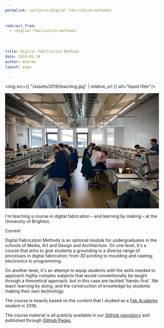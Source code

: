 ```yaml
---
permalink: /projects/digital-fabrication-methods/


redirect_from:
  - /digital-fabrication-methods/



title: Digital Fabrication Methods
date: 2019-03-19
author: Andrew
layout: page

---
```


<img src={{ "/assets/2019/teaching.jpg" | relative_url }} alt="liquid filter"/>

<img src="/assets/2019/teaching.jpg" alt="" class="alignnone size-full wp-image-1805" />

I'm teaching a course in digital fabrication – and learning by making – at the University of Brighton.

<span class="label">Current</span>

<!--more-->

Digital Fabrication Methods is an optional module for undergraduates in the schools of Media, Art and Design and Architecture. On one level, it's a course that aims to give students a grounding in a diverse range of processes in digital fabrication: from 3D printing to moulding and casting; electronics to programming.

On another level, it's an attempt to equip students with the skills needed to approach highly complex subjects that would conventionally be taught through a theoretical approach, but in this case are tackled 'hands-first'. We teach learning by doing, and the construction of knowledge by students making their own technology. 

The course is heavily based on the content that I studied as a [Fab Academy](../fab-academy/) student in 2018. 

The course material is all publicly available in our [GitHub repository](https://github.com/fablabbrighton/digital-fabrication-module) and published through [GitHub Pages](https://fablabbrighton.github.io/digital-fabrication-module/course-notes/).

